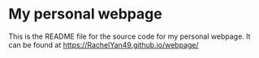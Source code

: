 # My personal webpage

This is the README file for the source code for my personal webpage. It can be found at https://RachelYan49.github.io/webpage/



